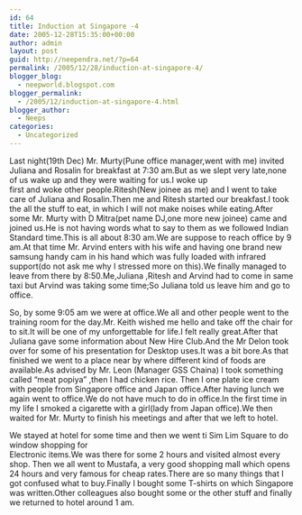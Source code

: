 ```yaml
---
id: 64
title: Induction at Singapore -4
date: 2005-12-28T15:35:00+00:00
author: admin
layout: post
guid: http://neependra.net/?p=64
permalink: /2005/12/28/induction-at-singapore-4/
blogger_blog:
  - neepworld.blogspot.com
blogger_permalink:
  - /2005/12/induction-at-singapore-4.html
blogger_author:
  - Neeps
categories:
  - Uncategorized
---
```

Last night(19th Dec) Mr. Murty(Pune office manager,went with me) invited Juliana and Rosalin for breakfast at 7:30 am.But as we slept very late,none of us wake up and they were waiting for us.I woke up  
first and woke other people.Ritesh(New joinee as me) and I went to take care of Juliana and Rosalin.Then me and Ritesh started our breakfast.I took the all the stuff to eat, in which I will not make noises while eating.After some Mr. Murty with D Mitra(pet name DJ,one more new joinee) came and joined us.He is not having words what to say to them as we followed Indian Standard time.This is all about 8:30 am.We are suppose to reach office by 9 am.At that time Mr. Arvind enters with his wife and having one brand new samsung handy cam in his hand which was fully loaded with infrared support(do not ask me why I stressed more on this).We finally managed to leave from there by 8:50.Me,Juliana ,Ritesh and Arvind had to come in same taxi but Arvind was taking some time;So Juliana told us leave him and go to office.

So, by some 9:05 am we were at office.We all and other people went to the training room for the day.Mr. Keith wished me hello and take off the chair for to sit.It will be one of my unforgettable for life.I felt really great.After that Juliana gave some information about New Hire Club.And the Mr Delon took over for some of his presentation for Desktop uses.It was a bit bore.As that finished we went to a place near by where different kind of foods are available.As advised by Mr. Leon (Manager GSS Chaina) I took something called &#8220;meat popiya&#8221; ,then I had chicken rice. Then I one plate ice cream with people from Singapore office and Japan office.After having lunch we again went to office.We do not have much to do in office.In the first time in my life I smoked a cigarette with a girl(lady from Japan office).We then waited for Mr. Murty to finish his meetings and after that we left to hotel.

We stayed at hotel for some time and then we went ti Sim Lim Square to do window shopping for  
Electronic items.We was there for some 2 hours and visited almost every shop. Then we all went to Mustafa, a very good shopping mall which opens 24 hours and very famous for cheap rates.There are so many things that I got confused what to buy.Finally I bought some T-shirts on which Singapore was written.Other colleagues also bought some or the other stuff and finally we returned to hotel around 1 am.
